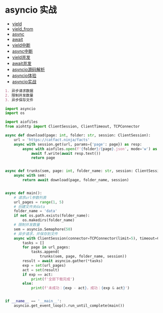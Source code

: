 # asyncio 实战
* [yield](1.yield.md)
* [yield_from](2.yield_from.md)
* [async](3.async.md)
* [await](4.await.md)
* [yield中断](5.yield_break.md)
* [async中断](6.async_break.md)
* [yield并发](7.yield_from_concurrent.md)
* [await并发](8.await_concurrent.md)
* [asyncio源码解析](9.asyncio.md)
* [asyncio体验](10.asyncio_concurrent.md)
* [asyncio实战](11.asyncio_sample.md)

``` markdown
1. 异步请求数据
2. 限制并发数量
3. 异步保存文件
```

``` python
import asyncio
import os

import aiofiles
from aiohttp import ClientSession, ClientTimeout, TCPConnector

async def download(page: int, folder: str, session: ClientSession):
    url = 'https://catfact.ninja/facts'
    async with session.get(url, params={'page': page}) as resp:
        async with aiofiles.open(f'{folder}/{page}.json', mode='w') as f:
            await f.write(await resp.text())
            return page


async def trunks(sem, page: int, folder_name: str, session: ClientSession):
    async with sem:
        return await download(page, folder_name, session)


async def main():
    # 请求url参数列表
    url_pages = range(1, 5)
    # 创建文件夹data
    folder_name = 'data'
    if not os.path.exists(folder_name):
        os.makedirs(folder_name)
    # 限制并发数量
    sem = asyncio.Semaphore(50)
    # 异步请求，并保存到文件
    async with ClientSession(connector=TCPConnector(limit=5), timeout=ClientTimeout(300)) as session:
        tasks = []
        for page in url_pages:
            tasks.append(
                trunks(sem, page, folder_name, session))
        result = await asyncio.gather(*tasks)
        exp = set(url_pages)
        act = set(result)
        if exp == act:
            print(f'全部下载完成')
        else:
            print(f'未成功：{exp - act}，成功：{exp & act}')


if __name__ == '__main__':
    asyncio.get_event_loop().run_until_complete(main())

```
